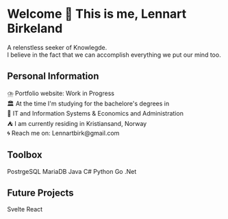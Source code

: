 <h1 align="left">Welcome 🙌 This is me, Lennart Birkeland</h1>


<p align="left"> A relenstless seeker of Knowlegde.
  </br>
I believe in the fact that we can accomplish everything we put our mind too.
</p>

<h2 align="left">Personal Information</h2>

<p align="left"> ⛈️ Portfolio website: Work in Progress
  </br>
🏛️ At the time I'm studying for the bachelore's degrees in 
  </br>
🔬 IT and Information Systems & Economics and Administration
  </br> 
⛺ I am currently residing in Kristiansand, Norway
  </br>
🌀 Reach me on: Lennartbirk@gmail.com
</p>

<h2 align="left">Toolbox</h2>
PostrgeSQL
MariaDB
Java
C#
Python
Go
.Net

<h2 align="left">Future Projects</h2>
Svelte
React
